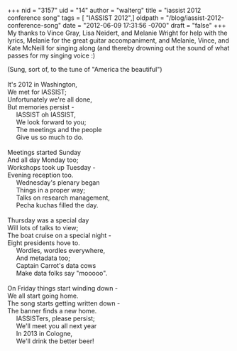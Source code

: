 +++
nid = "3157"
uid = "14"
author = "walterg"
title = "iassist 2012 conference song"
tags = [ "IASSIST 2012",]
oldpath = "/blog/iassist-2012-conference-song"
date = "2012-06-09 17:31:56 -0700"
draft = "false"
+++
My thanks to Vince Gray, Lisa Neidert, and Melanie Wright for help with
the lyrics, Melanie for the great guitar accompaniment, and Melanie,
Vince, and Kate McNeill for singing along (and thereby drowning out the
sound of what passes for my singing voice :)

(Sung, sort of, to the tune of \"America the beautiful\")\
\
It\'s 2012 in Washington,\
We met for IASSIST;\
Unfortunately we\'re all done,\
But memories persist -\
     IASSIST oh IASSIST,\
     We look forward to you;\
     The meetings and the people\
     Give us so much to do.\
\
Meetings started Sunday\
And all day Monday too;\
Workshops took up Tuesday -\
Evening reception too.\
     Wednesday\'s plenary began\
     Things in a proper way;\
     Talks on research management,\
     Pecha kuchas filled the day.\
\
Thursday was a special day\
Will lots of talks to view;\
The boat cruise on a special night -\
Eight presidents hove to.\
     Wordles, wordles everywhere,\
     And metadata too;\
     Captain Carrot\'s data cows\
     Make data folks say \"mooooo\".\
\
On Friday things start winding down -\
We all start going home.\
The song starts getting written down -\
The banner finds a new home.\
     IASSISTers, please persist;\
     We\'ll meet you all next year\
     In 2013 in Cologne,\
     We\'ll drink the better beer!
